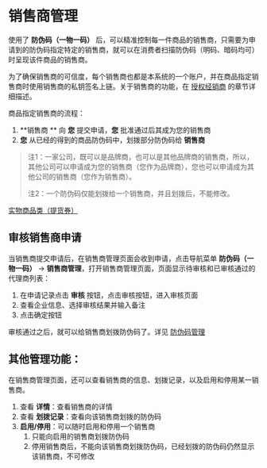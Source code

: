 # 销售商管理

使用了 **防伪码（一物一码）** 后，可以精准控制每一件商品的销售商，只需要为申请到的防伪码指定特定的销售商，就可以在消费者扫描防伪码（明码、暗码均可）时呈现该件商品的销售商。

为了确保销售商的可信度，每个销售商也都是本系统的一个账户，并在商品指定销售商时使用销售商的私钥签名上链。关于销售商的功能，在 [授权经销商](https://help-matrix.stringon.com/c5/c5-1) 的章节详细描述。

商品指定销售商的流程：

1. **销售商 ** 向 **您** 提交申请，**您** 批准通过后其成为您的销售商
2. **您** 从已经的得到的商品防伪码中，划拨部分防伪码给 **销售商**



> 注1：一家公司，既可以是品牌商，也可以是其他品牌商的销售商，所以，其他公司可以申请成为您的销售商（您作为品牌商），您也可以申请成为其他公司的销售商（您作为销售商）。
>
> 注2：一个防伪码仅能划拨给一个销售商，并且划拨后，不能修改。



[实物商品类（提货券）](c3/c3-1/)

## 审核销售商申请

当销售商提交申请后，在销售商管理页面会收到申请，点击导航菜单 **防伪码（一物一码）** → **销售商管理**，打开销售商管理页面，页面显示待审核和已审核通过的代理商列表：

1. 在申请记录点击 **审核** 按钮，点击审核按钮，进入审核页面
2. 查看企业信息、选择审核结果并输入备注
3. 点击确定按钮

审核通过之后，就可以给销售商划拨防伪码了。详见 [防伪码管理](https://help-matrix.stringon.com/c3/c3-3/c3-3-2)



## 其他管理功能：

在销售商管理页面，还可以查看销售商的信息、划拨记录，以及启用和停用某一销售商。

1. 查看 **详情**：查看销售商的详情
2. 查看 **划拨记录**：查看向该销售商划拨的防伪码
3. **启用/停用**：可以随时启用和停用一个销售商
   1. 只能向启用的销售商划拨防伪码
   2. 停用销售商后，不能向该销售商划拨防伪码，已经划拨的防伪码仍然显示该销售商，不可修改


